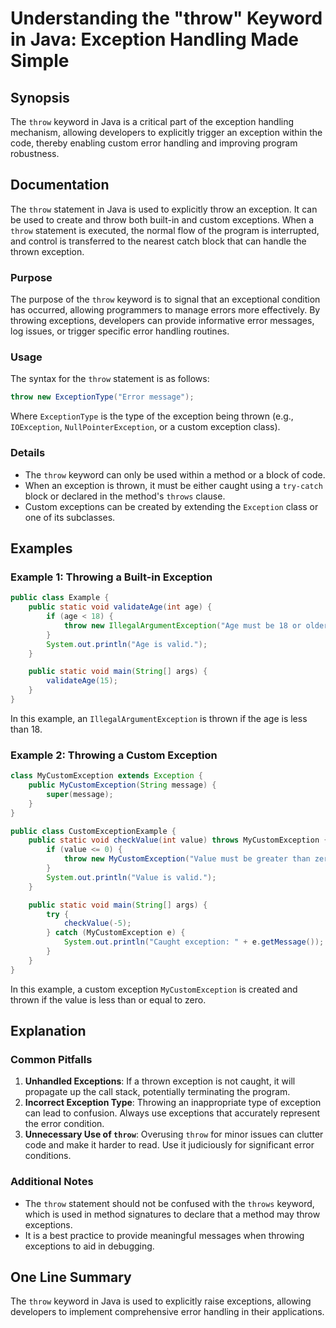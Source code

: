 <!--
Meta Description: # Understanding the "throw" Keyword in Java: Exception Handling Made Simple ## Synopsis The `throw` keyword in Java is a critical part of the exceptio...
Meta Keywords: throw, exception, exceptions, java, error
-->

# Understanding the "throw" Keyword in Java: Exception Handling Made Simple

## Synopsis
The `throw` keyword in Java is a critical part of the exception handling mechanism, allowing developers to explicitly trigger an exception within the code, thereby enabling custom error handling and improving program robustness.

## Documentation
The `throw` statement in Java is used to explicitly throw an exception. It can be used to create and throw both built-in and custom exceptions. When a `throw` statement is executed, the normal flow of the program is interrupted, and control is transferred to the nearest catch block that can handle the thrown exception.

### Purpose
The purpose of the `throw` keyword is to signal that an exceptional condition has occurred, allowing programmers to manage errors more effectively. By throwing exceptions, developers can provide informative error messages, log issues, or trigger specific error handling routines.

### Usage
The syntax for the `throw` statement is as follows:

```java
throw new ExceptionType("Error message");
```

Where `ExceptionType` is the type of the exception being thrown (e.g., `IOException`, `NullPointerException`, or a custom exception class).

### Details
- The `throw` keyword can only be used within a method or a block of code.
- When an exception is thrown, it must be either caught using a `try-catch` block or declared in the method's `throws` clause.
- Custom exceptions can be created by extending the `Exception` class or one of its subclasses.

## Examples

### Example 1: Throwing a Built-in Exception

```java
public class Example {
    public static void validateAge(int age) {
        if (age < 18) {
            throw new IllegalArgumentException("Age must be 18 or older.");
        }
        System.out.println("Age is valid.");
    }

    public static void main(String[] args) {
        validateAge(15);
    }
}
```
In this example, an `IllegalArgumentException` is thrown if the age is less than 18.

### Example 2: Throwing a Custom Exception

```java
class MyCustomException extends Exception {
    public MyCustomException(String message) {
        super(message);
    }
}

public class CustomExceptionExample {
    public static void checkValue(int value) throws MyCustomException {
        if (value <= 0) {
            throw new MyCustomException("Value must be greater than zero.");
        }
        System.out.println("Value is valid.");
    }

    public static void main(String[] args) {
        try {
            checkValue(-5);
        } catch (MyCustomException e) {
            System.out.println("Caught exception: " + e.getMessage());
        }
    }
}
```
In this example, a custom exception `MyCustomException` is created and thrown if the value is less than or equal to zero.

## Explanation
### Common Pitfalls
1. **Unhandled Exceptions**: If a thrown exception is not caught, it will propagate up the call stack, potentially terminating the program.
2. **Incorrect Exception Type**: Throwing an inappropriate type of exception can lead to confusion. Always use exceptions that accurately represent the error condition.
3. **Unnecessary Use of `throw`**: Overusing `throw` for minor issues can clutter code and make it harder to read. Use it judiciously for significant error conditions.

### Additional Notes
- The `throw` statement should not be confused with the `throws` keyword, which is used in method signatures to declare that a method may throw exceptions.
- It is a best practice to provide meaningful messages when throwing exceptions to aid in debugging.

## One Line Summary
The `throw` keyword in Java is used to explicitly raise exceptions, allowing developers to implement comprehensive error handling in their applications.